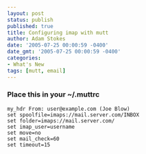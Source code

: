 ```yaml
---
layout: post
status: publish
published: true
title: Configuring imap with mutt
author: Adam Stokes
date: '2005-07-25 00:00:59 -0400'
date_gmt: '2005-07-25 00:00:59 -0400'
categories:
- What's New
tags: [mutt, email]
---
```

### Place this in your ~/.muttrc

```
my_hdr From: user@example.com (Joe Blow)
set spoolfile=imaps://mail.server.com/INBOX
set folder=imaps://mail.server.com/
set imap_user=username
set move=no
set mail_check=60
set timeout=15
```
